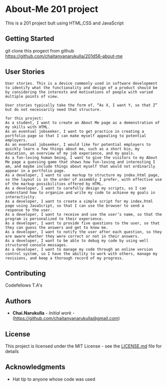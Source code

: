 # About-Me 201 project

This is a 201 project <About me> bult using HTML,CSS and JavaScript

## Getting Started
git clone this progect from github 
https://github.com/chaitanyanarukulla/201d56-about-me

## User Stories

    User stories. This is a device commonly used in software development to identify what the functionality and design of a product should be by considering the interests and motivations of people with varied multiple points of view.

    User stories typically take the form of, “As X, I want Y, so that Z” but do not necessarily need that structure.

    for this project: 
    As a student, I want to create an About Me page as a demonstration of my skills with HTML.
    As an eventual jobseeker, I want to get practice in creating a portfolio page so that I can make myself appealing to potential employers.
    As an eventual jobseeker, I would like for potential employers to quickly learn a few things about me, such as a short bio, my education, an overview of my job experience, and my goals.
    As a fun-loving human being, I want to give the visitors to my About Me page a guessing game that shows how fun-loving and interesting I am, and maybe include things about myself that would not ordinarily appear in a portfolio page.
    As a developer, I want to use markup to structure my index.html page, so the layout is in the order of assembly I prefer, with effective use of the markup possibilities offered by HTML.
    As a developer, I want to carefully design my scripts, so I can understand how to organize and write my code to achieve my goals in interactivity.
    As a developer, I want to create a simple script for my index.html page using JavaScript, so that I can use the browser to send a response to the user.
    As a developer, I want to receive and use the user’s name, so that the program is personalized to their experience.
    As a developer, I want to provide five questions to the user, so that they can guess the answers and get to know me.
    As a developer, I want to notify the user after each question, so they are aware whether they were correct or not in their answers.
    As a developer, I want to be able to debug my code by using well structured console messages.
    As a developer, I want to manage my code through an online version control system, so I have the ability to work with others, manage my revisions, and keep a thorough record of my progress.


## Contributing

Codefellows T.A's
 

## Authors

* **Chai.Narukulla** - *Initial work* - (https://github.com/chaitanyanarukulla@gmail.com)


## License

This project is licensed under the MIT License - see the [LICENSE.md](LICENSE.md) file for details

## Acknowledgments

* Hat tip to anyone whose code was used
